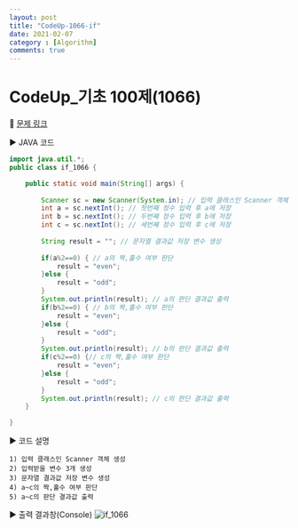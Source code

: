 ```yaml
---
layout: post
title: "CodeUp-1066-if"
date: 2021-02-07
category : [Algorithm]
comments: true
---
```

# CodeUp_기초 100제(1066)

🎈 [문제 링크](https://www.codeup.kr/problem.php?id=1066)

▶ JAVA 코드 

```java
import java.util.*;
public class if_1066 {

	public static void main(String[] args) {
		
		Scanner sc = new Scanner(System.in); // 입력 클래스인 Scanner 객체 생성
		int a = sc.nextInt(); // 첫번째 정수 입력 후 a에 저장
		int b = sc.nextInt(); // 두번째 정수 입력 후 b에 저장
		int c = sc.nextInt(); // 세번째 정수 입력 후 c에 저장
		
		String result = ""; // 문자열 결과값 저장 변수 생성
		
		if(a%2==0) { // a의 짝,홀수 여부 판단
			result = "even";
		}else {
			result = "odd";
		}
		System.out.println(result); // a의 판단 결과값 출력
		if(b%2==0) { // b의 짝,홀수 여부 판단
			result = "even";
		}else {
			result = "odd";
		}
		System.out.println(result); // b의 판단 결과값 출력
		if(c%2==0) {// c의 짝,홀수 여부 판단
			result = "even";
		}else {
			result = "odd";
		}
		System.out.println(result); // c의 판단 결과값 출력
	}

}

```

▶ 코드 설명

    1) 입력 클래스인 Scanner 객체 생성
    2) 입력받을 변수 3개 생성
    3) 문자열 결과값 저장 변수 생성
    4) a~c의 짝,홀수 여부 판단
    5) a~c의 판단 결과값 출력

▶ 출력 결과창(Console)
![if_1066](https://user-images.githubusercontent.com/65608960/107143411-42a47c00-6978-11eb-897a-2cf10fedaef1.JPG)



